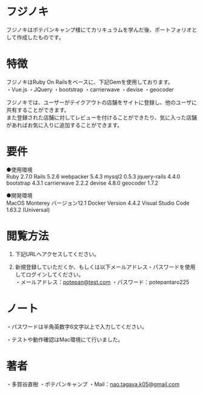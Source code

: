 # フジノキ

フジノキはポテパンキャンプ様にてカリキュラムを学んだ後、ポートフォリオとして作成したものです。

# 特徴

フジノキはRuby On Railsをベースに、下記Gemを使用しております。<br>
  ・Vue.js
  ・JQuery
  ・bootstrap
  ・carrierwave
  ・devise
  ・geocoder

フジノキでは、ユーザーがテイクアウトの店舗をサイトに登録し、他のユーザに共有することができます。<br>
また登録された店舗に対してレビューを付けることができたり、気に入った店舗があればお気に入りに追加することができます。

# 要件

●使用環境<br>
Ruby 2.7.0
Rails 5.2.6
webpacker 5.4.3
mysql2 0.5.3
jquery-rails 4.4.0
bootstrap 4.3.1
carrierwave 2.2.2
devise 4.8.0
geocoder 1.7.2

●開発環境<br>
MacOS Monterey バージョン12.1
Docker Version 4.4.2
Visual Studio Code 1.63.2 (Universal)

# 閲覧方法

1. 下記URLへアクセスしてください。

2. 新規登録していただくか、もしくは以下メールアドレス・パスワードを使用してログインしてください。<br>
  ・メールアドレス：potepan@test.com
  ・パスワード：potepantaro225

# ノート

・パスワードは半角英数字6文字以上で入力してください。

・テストや動作確認はMac環境にて行いました。

# 著者

・多賀谷直樹
・ポテパンキャンプ
・Mail：nao.tagaya.k05@gmail.com